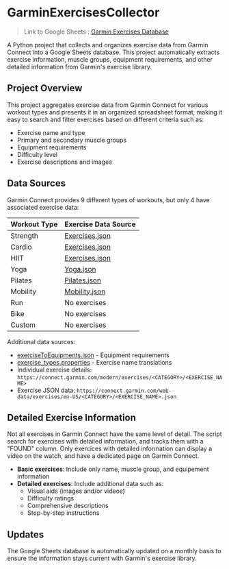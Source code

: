 # GarminExercisesCollector

> Link to Google Sheets : [Garmin Exercises Database](https://docs.google.com/spreadsheets/d/1OaqIaBhPk4xBnkqVPYvFpj2HZNk_ISX0zHgWfA0WXkQ/edit)

A Python project that collects and organizes exercise data from Garmin Connect into a Google Sheets database. This project automatically extracts exercise information, muscle groups, equipment requirements, and other detailed information from Garmin's exercise library.

## Project Overview

This project aggregates exercise data from Garmin Connect for various workout types and presents it in an organized spreadsheet format, making it easy to search and filter exercises based on different criteria such as:
- Exercise name and type
- Primary and secondary muscle groups
- Equipment requirements
- Difficulty level
- Exercise descriptions and images

## Data Sources

Garmin Connect provides 9 different types of workouts, but only 4 have associated exercise data:

| Workout Type | Exercise Data Source |
|-------------|---------------------|
| Strength    | [Exercises.json](https://connect.garmin.com/web-data/exercises/Exercises.json) |
| Cardio      | [Exercises.json](https://connect.garmin.com/web-data/exercises/Exercises.json) |
| HIIT        | [Exercises.json](https://connect.garmin.com/web-data/exercises/Exercises.json) |
| Yoga        | [Yoga.json](https://connect.garmin.com/web-data/exercises/Yoga.json) |
| Pilates     | [Pilates.json](https://connect.garmin.com/web-data/exercises/Pilates.json) |
| Mobility    | [Mobility.json](https://connect.garmin.com/web-data/exercises/Mobility.json) |
| Run         | No exercises |
| Bike        | No exercises |
| Custom      | No exercises |

Additional data sources:
- [exerciseToEquipments.json](https://connect.garmin.com/web-data/exercises/exerciseToEquipments.json) - Equipment requirements
- [exercise_types.properties](https://connect.garmin.com/web-translations/exercise_types/exercise_types.properties) - Exercise name translations
- Individual exercise details: `https://connect.garmin.com/modern/exercises/<CATEGORY>/<EXERCISE_NAME>`
- Exercise JSON data: `https://connect.garmin.com/web-data/exercises/en-US/<CATEGORY>/<EXERCISE_NAME>.json`

## Detailed Exercise Information

Not all exercises in Garmin Connect have the same level of detail. The script search for exercises with detailed information, and tracks them with a "FOUND" column. Only exercices with detailed information can display a video on the watch, and have a dedicated page on Garmin Connect.

- **Basic exercises**: Include only name, muscle group, and equipement information
- **Detailed exercises**: Include additional data such as:
  - Visual aids (images and/or videos)
  - Difficulty ratings
  - Comprehensive descriptions
  - Step-by-step instructions

## Updates

The Google Sheets database is automatically updated on a monthly basis to ensure the information stays current with Garmin's exercise library.
